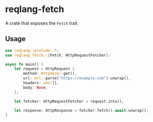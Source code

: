 # reqlang-fetch

A crate that exposes the `Fetch` trait.

## Usage

```rust
use reqlang::prelude::*;
use reqlang_fetch::{Fetch, HttpRequestFetcher};

async fn main() {
    let request = HttpRequest {
        method: HttpVerb::get(),
        url: Url::parse("https://example.com").unwrap(),
        headers: vec![],
        body: None,
    };

    let fetcher: HttpRequestFetcher = request.into();

    let response: HttpResponse = fetcher.fetch().await.unwrap();
}
```
